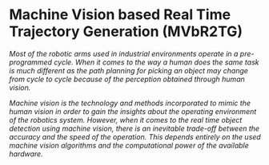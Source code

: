 # Machine Vision based Real Time Trajectory Generation (MVbR2TG)

*Most of the robotic arms used in industrial environments operate in a pre-programmed
cycle. When it comes to the way a human does the same task is much different as
the path planning for picking an object may change from cycle to cycle because of the
perception obtained through human vision.*


*Machine vision is the technology and methods incorporated to mimic the human vision
in order to gain the insights about the operating environment of the robotics system.
However, when it comes to the real time object detection using machine vision, there
is an inevitable trade-off between the accuracy and the speed of the operation. This
depends entirely on the used machine vision algorithms and the computational power of
the available hardware.*
